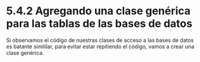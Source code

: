 # 5.4.2 Agregando una clase genérica para las tablas de las bases de datos

Si observamos el código de nuestras clases de acceso a las bases de datos es batante simililar, para evitar estar repitiendo el código, vamos a crear una clase genérica.

